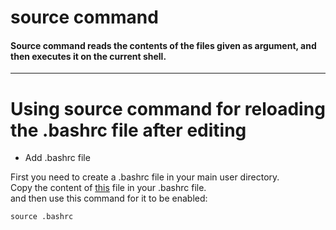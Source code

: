 # source command
#### Source command reads the contents of the files given as argument, and then executes it on the current shell.  
---
# Using source command for reloading the .bashrc file after editing
* Add .bashrc file  

First you need to create a .bashrc file in your main user directory.  
Copy the content of [this](https://gist.github.com/marioBonales/1637696#file-bashrc) file in your .bashrc file.  
and then use this command for it to be enabled:
```
source .bashrc
```
